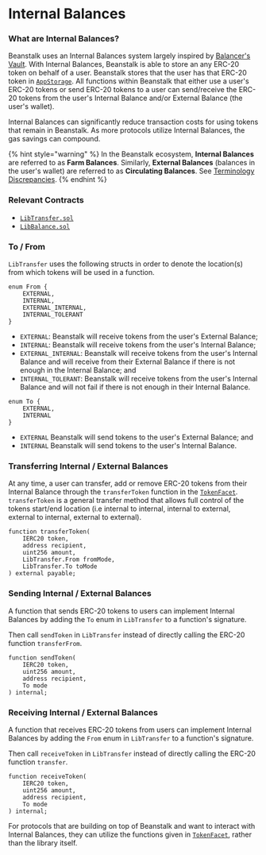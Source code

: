 # Internal Balances

### What are Internal Balances? <a href="#what-are-internal-balances" id="what-are-internal-balances"></a>

Beanstalk uses an Internal Balances system largely inspired by [Balancer's Vault](https://docs.balancer.fi/getting-started/faqs/the-vault#what-are-internal-user-balances). With Internal Balances, Beanstalk is able to store an any ERC-20 token on behalf of a user. Beanstalk stores that the user has that ERC-20 token in [`AppStorage`](app-storage.md). All functions within Beanstalk that either use a user's ERC-20 tokens or send ERC-20 tokens to a user can send/receive the ERC-20 tokens from the user's Internal Balance and/or External Balance (the user's wallet).

Internal Balances can significantly reduce transaction costs for using tokens that remain in Beanstalk. As more protocols utilize Internal Balances, the gas savings can compound.

{% hint style="warning" %}
In the Beanstalk ecosystem, **Internal Balances** are referred to as **Farm Balances**. Similarly, **External Balances** (balances in the user's wallet) are referred to as **Circulating Balances**. See [Terminology Discrepancies](../misc/terminology-discrepancies.md).
{% endhint %}

### Relevant Contracts <a href="#associated-contracts" id="associated-contracts"></a>

* [`LibTransfer.sol`](https://github.com/BeanstalkFarms/Beanstalk/blob/master/protocol/contracts/libraries/Token/LibTransfer.sol)
* [`LibBalance.sol`](https://github.com/BeanstalkFarms/Beanstalk/blob/master/protocol/contracts/libraries/Token/LibBalance.sol)

### To / From

`LibTransfer` uses the following structs in order to denote the location(s) from which tokens will be used in a function.

```solidity
enum From {
    EXTERNAL,
    INTERNAL,
    EXTERNAL_INTERNAL,
    INTERNAL_TOLERANT
}
```

* `EXTERNAL`: Beanstalk will receive tokens from the user's External Balance;
* `INTERNAL`: Beanstalk will receive tokens from the user's Internal Balance;
* `EXTERNAL_INTERNAL`: Beanstalk will receive tokens from the user's Internal Balance and will receive from their External Balance if there is not enough in the Internal Balance; and
* `INTERNAL_TOLERANT`: Beanstalk will receive tokens from the user's Internal Balance and will not fail if there is not enough in their Internal Balance.

```solidity
enum To {
    EXTERNAL,
    INTERNAL
}
```

* `EXTERNAL` Beanstalk will send tokens to the user's External Balance; and
* `INTERNAL` Beanstalk will send tokens to the user's Internal Balance.

### Transferring Internal / External Balances <a href="#transferring-internal-external-balances" id="transferring-internal-external-balances"></a>

At any time, a user can transfer, add or remove ERC-20 tokens from their Internal Balance through the `transferToken` function in the [`TokenFacet`](../protocol/depot/token-facet.md). `transferToken` is a general transfer method that allows full control of the tokens start/end location (i.e internal to internal, internal to external, external to internal, external to external).

```solidity
function transferToken(
    IERC20 token,
    address recipient,
    uint256 amount,
    LibTransfer.From fromMode,
    LibTransfer.To toMode
) external payable;
```

### Sending Internal / External Balances <a href="#sending-internal-external-balances" id="sending-internal-external-balances"></a>

A function that sends ERC-20 tokens to users can implement Internal Balances by adding the `To` enum in `LibTransfer` to a function's signature.

Then call `sendToken` in `LibTransfer` instead of directly calling the ERC-20 function `transferFrom`.

```solidity
function sendToken(
    IERC20 token,
    uint256 amount,
    address recipient,
    To mode
) internal;
```

### Receiving Internal / External Balances <a href="#receiving-internal-external-balances" id="receiving-internal-external-balances"></a>

A function that receives ERC-20 tokens from users can implement Internal Balances by adding the `From` enum in `LibTransfer` to a function's signature.

Then call `receiveToken` in `LibTransfer` instead of directly calling the ERC-20 function `transfer`.

```solidity
function receiveToken(
    IERC20 token,
    uint256 amount,
    address recipient,
    To mode
) internal;
```

For protocols that are building on top of Beanstalk and want to interact with Internal Balances, they can utilize the functions given in [`TokenFacet`](../protocol/depot/token-facet.md), rather than the library itself.
